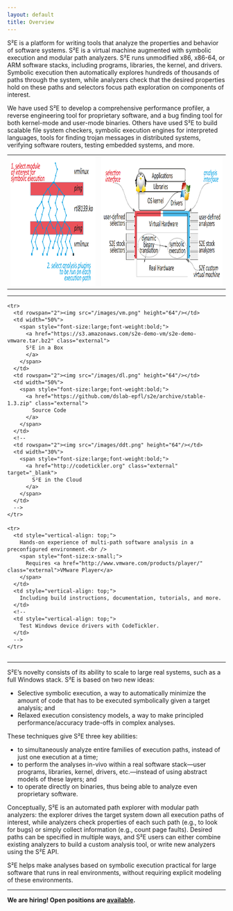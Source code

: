 ```yaml
---
layout: default
title: Overview
---
```




S²E is a platform for writing tools that analyze the properties and
behavior of software systems. S²E is a virtual machine augmented
with symbolic execution and modular path analyzers. S²E runs
unmodified x86, x86-64, or ARM software stacks, including programs,
libraries, the kernel, and drivers. Symbolic execution then
automatically explores hundreds of thousands of paths through the
system, while analyzers check that the desired properties hold on
these paths and selectors focus path exploration on components of interest.

We have used S²E to develop a
comprehensive performance profiler, a reverse engineering tool for
proprietary software, and a bug finding tool for both kernel-mode
and user-mode binaries. Others have used S²E to build scalable
file system checkers, symbolic execution engines for interpreted languages,
tools for finding trojan messages in distributed systems, verifying
software routers, testing embedded systems, and more.

<table>
<tr>
<td><img src="/images/s2e-sel.png" height="300px"/></td>
<td><img src="/images/s2e-vm.png" height="300px"/></td>
</tr>
</table>




<hr/>


<table style="border-collapse:separate; border-spacing: 0.7em 0.7em;border:0px;;">

    <tr>
      <td rowspan="2"><img src="/images/vm.png" height="64"/></td>
      <td width="50%">
        <span style="font-size:large;font-weight:bold;">
          <a href="https://s3.amazonaws.com/s2e-demo-vm/s2e-demo-vmware.tar.bz2" class="external">
          S²E in a Box
          </a>
        </span>
      </td>
      <td rowspan="2"><img src="/images/dl.png" height="64"/></td>
      <td width="50%">
        <span style="font-size:large;font-weight:bold;">
          <a href="https://github.com/dslab-epfl/s2e/archive/stable-1.3.zip" class="external">
            Source Code
          </a>
        </span>
      </td>
      <!--
      <td rowspan="2"><img src="/images/ddt.png" height="64"/></td>
      <td width="30%">
        <span style="font-size:large;font-weight:bold;">
          <a href="http://codetickler.org" class="external" target="_blank">
            S²E in the Cloud
          </a>
        </span>
      </td>
      -->
    </tr>

    <tr>
      <td style="vertical-align: top;">
        Hands-on experience of multi-path software analysis in a preconfigured environment.<br />
        <span style="font-size:x-small;">
          Requires <a href="http://www.vmware.com/products/player/" class="external">VMware Player</a>
        </span>
      </td>
      <td style="vertical-align: top;">
        Including build instructions, documentation, tutorials, and more.
      </td>
      <!--
      <td style="vertical-align: top;">
        Test Windows device drivers with CodeTickler.
      </td>
      -->
    </tr>
</table>


<hr/>

S²E’s novelty consists of its ability to scale to large real
systems, such as a full Windows stack. S²E is based on two new ideas:

  *  Selective symbolic execution, a way to automatically minimize the amount of code that has to be executed symbolically given a target analysis; and
  *  Relaxed execution consistency models, a way to make principled performance/accuracy trade-offs in complex analyses.

These techniques give S²E three key abilities:

  *  to simultaneously analyze entire families of execution paths, instead of just one execution at a time;
  *  to perform the analyses in-vivo within a real software stack—user programs, libraries, kernel, drivers, etc.—instead of using abstract models of these layers; and
  *  to operate directly on binaries, thus being able to analyze even proprietary software.


Conceptually, S²E is an automated path explorer with modular path
analyzers: the explorer drives the target system down all execution
paths of interest, while analyzers check properties of each such
path (e.g., to look for bugs) or simply collect information (e.g.,
count page faults). Desired paths can be specified in multiple ways,
and S²E users can either combine existing analyzers to build a
custom analysis tool, or write new analyzers using the S²E API.

S²E helps make analyses based on symbolic execution practical for
large software that runs in real environments, without requiring
explicit modeling of these environments.


<hr/>

<b>We are hiring! Open positions are [available](positions).</b>
